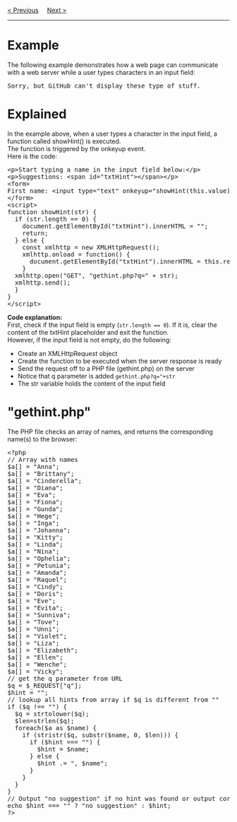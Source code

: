 <a href="/JS/AJAX/XML.md">&lt; Previous</a>
&nbsp;&nbsp;&nbsp;
<a href="/JS/AJAX/ASP.md">Next &gt;</a>
<hr>
<h1>Example</h1>
The following example demonstrates how a web page can communicate with a web server while a user types characters in an input field:
<pre>Sorry, but GitHub can't display these type of stuff.</pre>
<h1>Explained</h1>
In the example above, when a user types a character in the input field, a function called showHint() is executed.
<br>
The function is triggered by the onkeyup event.
<br>
Here is the code:
<pre>
&lt;p&gt;Start typing a name in the input field below:&lt;/p&gt;
&lt;p&gt;Suggestions: &lt;span id="txtHint"&gt;&lt;/span&gt;&lt;/p&gt;
&lt;form&gt;
First name: &lt;input type="text" onkeyup="showHint(this.value)"&gt;
&lt;/form&gt;
&lt;script&gt;
function showHint(str) {
  if (str.length == 0) {
    document.getElementById("txtHint").innerHTML = "";
    return;
  } else {
    const xmlhttp = new XMLHttpRequest();
    xmlhttp.onload = function() {
      document.getElementById("txtHint").innerHTML = this.responseText;
    }
  xmlhttp.open("GET", "gethint.php?q=" + str);
  xmlhttp.send();
  }
}
&lt;/script&gt;
</pre>
<b>Code explanation:</b>
<br>
First, check if the input field is empty (<code>str.length == 0</code>). If it is, clear the content of the txtHint placeholder and exit the function.
<br>
However, if the input field is not empty, do the following:
<ul>
  <li>Create an XMLHttpRequest object</li>
  <li>Create the function to be executed when the server response is ready</li>
  <li>Send the request off to a PHP file (gethint.php) on the server</li>
  <li>Notice that q parameter is added <code>gethint.php?q="+str</code></li>
  <li>The str variable holds the content of the input field</li>
</ul>
<h1>"gethint.php"</h1>
The PHP file checks an array of names, and returns the corresponding name(s) to the browser:
<pre>
&lt;?php
// Array with names
$a[] = "Anna";
$a[] = "Brittany";
$a[] = "Cinderella";
$a[] = "Diana";
$a[] = "Eva";
$a[] = "Fiona";
$a[] = "Gunda";
$a[] = "Hege";
$a[] = "Inga";
$a[] = "Johanna";
$a[] = "Kitty";
$a[] = "Linda";
$a[] = "Nina";
$a[] = "Ophelia";
$a[] = "Petunia";
$a[] = "Amanda";
$a[] = "Raquel";
$a[] = "Cindy";
$a[] = "Doris";
$a[] = "Eve";
$a[] = "Evita";
$a[] = "Sunniva";
$a[] = "Tove";
$a[] = "Unni";
$a[] = "Violet";
$a[] = "Liza";
$a[] = "Elizabeth";
$a[] = "Ellen";
$a[] = "Wenche";
$a[] = "Vicky";
// get the q parameter from URL
$q = $_REQUEST["q"];
$hint = "";
// lookup all hints from array if $q is different from ""
if ($q !== "") {
  $q = strtolower($q);
  $len=strlen($q);
  foreach($a as $name) {
    if (stristr($q, substr($name, 0, $len))) {
      if ($hint === "") {
        $hint = $name;
      } else {
        $hint .= ", $name";
      }
    }
  }
}
// Output "no suggestion" if no hint was found or output correct values
echo $hint === "" ? "no suggestion" : $hint;
?&gt;
</pre>
